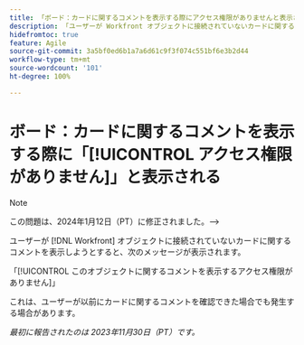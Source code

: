 ```yaml
---
title: 「ボード：カードに関するコメントを表示する際にアクセス権限がありませんと表示される」
description: 「ユーザーが Workfront オブジェクトに接続されていないカードに関するコメントを表示しようとすると、エラーメッセージが表示されます。」
hidefromtoc: true
feature: Agile
source-git-commit: 3a5bf0ed6b1a7a6d61c9f3f074c551bf6e3b2d44
workflow-type: tm+mt
source-wordcount: '101'
ht-degree: 100%

---
```



# ボード：カードに関するコメントを表示する際に「[!UICONTROL アクセス権限がありません]」と表示される

>[!NOTE]
>
>この問題は、2024年1月12日（PT）に修正されました。—>

ユーザーが [!DNL Workfront] オブジェクトに接続されていないカードに関するコメントを表示しようとすると、次のメッセージが表示されます。

「[!UICONTROL このオブジェクトに関するコメントを表示するアクセス権限がありません]」

これは、ユーザーが以前にカードに関するコメントを確認できた場合でも発生する場合があります。

_最初に報告されたのは 2023年11月30日（PT）です。_
